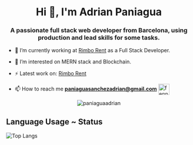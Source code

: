<h1 align="center">Hi 👋, I'm Adrian Paniagua</h1>
<h3 align="center">A passionate full stack web developer from Barcelona, using production and lead skills for some tasks.</h3>

<!-- <p align="left"> <img src="https://komarev.com/ghpvc/?username=fennecdjay" alt="fennecdjay" /> </p> -->

- 🔭  I’m currently working at [Rimbo Rent](https://rimbo.rent/en/) as a Full Stack Developer.

- 🤔  I’m interested on MERN stack and Blockchain.

- ⚡  Latest work on: [Rimbo Rent](https://rimbo.rent/)

- 📫  How to reach me **paniaguasanchezadrian@gmail.com**
<a href="https://www.linkedin.com/in/adrian-paniagua/" target="blank"><img align="center" src="https://avatars3.githubusercontent.com/u/357098?v=4" alt="fennecdjay" height="30" width="30" /></a>

<!-- [![trophy](https://github-profile-trophy.vercel.app/?username=paniaguaadrian&theme=onedark)](https://github.com/ryo-ma/github-profile-trophy) -->

<!-- <p align="left"> -->

<!-- <img src="https://devicons.github.io/devicon/devicon.git/icons/html5/html5-original-wordmark.svg" alt="html5" width="30" height="30"/> -->

<!-- <img src="https://devicon.dev/devicon.git/icons/css3/css3-original.svg" alt="css" width="30" height="30"/> -->

<!-- <img src="https://devicons.github.io/devicon/devicon.git/icons/javascript/javascript-original.svg" alt="javascript" width="30" height="30"/> -->

<!-- <img src="https://devicon.dev/devicon.git/icons/react/react-original.svg" alt="react" width="30" height="30"/> -->

<!-- <img src="https://devicon.dev/devicon.git/icons/express/express-original.svg" alt="express" width="30" height="30"/> -->

<!-- <img src="https://devicon.dev/devicon.git/icons/nodejs/nodejs-original.svg" alt="nodejs" width="30" height="30"/> -->



<!-- </p> -->


<p align="center">

<img src="https://github-readme-stats.vercel.app/api?username=paniaguaadrian&layout=compact&theme=dark&show_icons=true" alt="paniaguaadrian" />

## Language Usage ~ Status
  <p align="center">

![Top Langs](https://github-readme-stats.aemiej.vercel.app/api/top-langs/?username=paniaguaadrian&layout=compact&theme=dark&show_icons=true&hide_border=true&private=true)
    </p>

</p>
